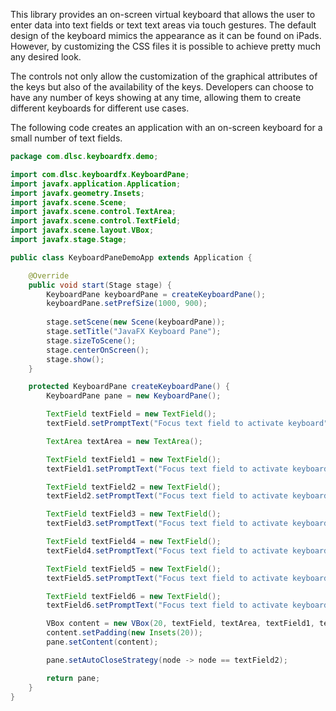 This library provides an on-screen virtual keyboard that allows the user to enter data
into text fields or text text areas via touch gestures. The default design of the keyboard
mimics the appearance as it can be found on iPads. However, by customizing the CSS files
it is possible to achieve pretty much any desired look. 

The controls not only allow the customization of the graphical attributes of the keys but
also of the availability of the keys. Developers can choose to have any number of keys showing
at any time, allowing them to create different keyboards for different use cases.

The following code creates an application with an on-screen keyboard for a small number
of text fields.

```java
package com.dlsc.keyboardfx.demo;

import com.dlsc.keyboardfx.KeyboardPane;
import javafx.application.Application;
import javafx.geometry.Insets;
import javafx.scene.Scene;
import javafx.scene.control.TextArea;
import javafx.scene.control.TextField;
import javafx.scene.layout.VBox;
import javafx.stage.Stage;

public class KeyboardPaneDemoApp extends Application {

    @Override
    public void start(Stage stage) {
        KeyboardPane keyboardPane = createKeyboardPane();
        keyboardPane.setPrefSize(1000, 900);
        
        stage.setScene(new Scene(keyboardPane));
        stage.setTitle("JavaFX Keyboard Pane");
        stage.sizeToScene();
        stage.centerOnScreen();
        stage.show();
    }

    protected KeyboardPane createKeyboardPane() {
        KeyboardPane pane = new KeyboardPane();

        TextField textField = new TextField();
        textField.setPromptText("Focus text field to activate keyboard");

        TextArea textArea = new TextArea();

        TextField textField1 = new TextField();
        textField1.setPromptText("Focus text field to activate keyboard");

        TextField textField2 = new TextField();
        textField2.setPromptText("Focus text field to activate keyboard (supports auto-close)");

        TextField textField3 = new TextField();
        textField3.setPromptText("Focus text field to activate keyboard");

        TextField textField4 = new TextField();
        textField4.setPromptText("Focus text field to activate keyboard");

        TextField textField5 = new TextField();
        textField5.setPromptText("Focus text field to activate keyboard");

        TextField textField6 = new TextField();
        textField6.setPromptText("Focus text field to activate keyboard");

        VBox content = new VBox(20, textField, textArea, textField1, textField2, textField3, textField4, textField5, textField6);
        content.setPadding(new Insets(20));
        pane.setContent(content);

        pane.setAutoCloseStrategy(node -> node == textField2);

        return pane;
    }
}
```
